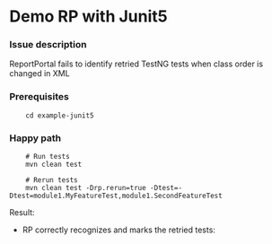 # Demo RP with Junit5

### Issue description

ReportPortal fails to identify retried TestNG tests when class order is changed in XML

### Prerequisites

        cd example-junit5

### Happy path

        # Run tests
        mvn clean test

        # Rerun tests
        mvn clean test -Drp.rerun=true -Dtest=-Dtest=module1.MyFeatureTest,module1.SecondFeatureTest

Result:
- RP correctly recognizes and marks the retried tests:
